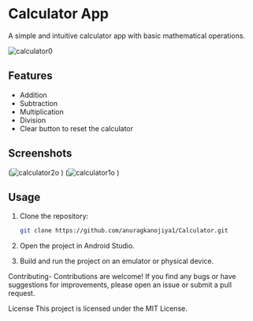 # Calculator App

A simple and intuitive calculator app with basic mathematical operations.

![calculator0](https://github.com/anuragkanojiya1/Calculator/assets/144598258/fa82a12f-e1a6-410c-a5a5-70069b596e13)


## Features

- Addition
- Subtraction
- Multiplication
- Division
- Clear button to reset the calculator

## Screenshots

(![calculator2o](https://github.com/anuragkanojiya1/Calculator/assets/144598258/a3295079-301e-4d92-a80c-50902e504f48)
)
(![calculator1o](https://github.com/anuragkanojiya1/Calculator/assets/144598258/8534d0e0-84fe-47e9-9aff-151c918ae4a6)
)

## Usage

1. Clone the repository:

   ```bash
   git clone https://github.com/anuragkanojiya1/Calculator.git
2. Open the project in Android Studio.

3. Build and run the project on an emulator or physical device.

Contributing-
Contributions are welcome! If you find any bugs or have suggestions for improvements, please open an issue or submit a pull request.

License
This project is licensed under the MIT License.

